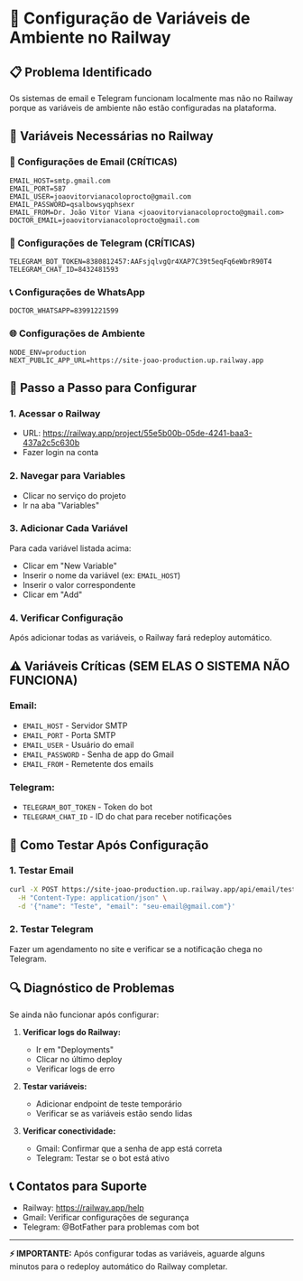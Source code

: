 # 🚀 Configuração de Variáveis de Ambiente no Railway

## 📋 Problema Identificado
Os sistemas de email e Telegram funcionam localmente mas não no Railway porque as variáveis de ambiente não estão configuradas na plataforma.

## 🔧 Variáveis Necessárias no Railway

### 📧 Configurações de Email (CRÍTICAS)
```
EMAIL_HOST=smtp.gmail.com
EMAIL_PORT=587
EMAIL_USER=joaovitorvianacoloprocto@gmail.com
EMAIL_PASSWORD=qsalbowsyqphsexr
EMAIL_FROM=Dr. João Vitor Viana <joaovitorvianacoloprocto@gmail.com>
DOCTOR_EMAIL=joaovitorvianacoloprocto@gmail.com
```

### 📱 Configurações de Telegram (CRÍTICAS)
```
TELEGRAM_BOT_TOKEN=8380812457:AAFsjqlvgQr4XAP7C39t5eqFq6eWbrR90T4
TELEGRAM_CHAT_ID=8432481593
```

### 📞 Configurações de WhatsApp
```
DOCTOR_WHATSAPP=83991221599
```

### 🌐 Configurações de Ambiente
```
NODE_ENV=production
NEXT_PUBLIC_APP_URL=https://site-joao-production.up.railway.app
```

## 📝 Passo a Passo para Configurar

### 1. Acessar o Railway
- URL: https://railway.app/project/55e5b00b-05de-4241-baa3-437a2c5c630b
- Fazer login na conta

### 2. Navegar para Variables
- Clicar no serviço do projeto
- Ir na aba "Variables"

### 3. Adicionar Cada Variável
Para cada variável listada acima:
- Clicar em "New Variable"
- Inserir o nome da variável (ex: `EMAIL_HOST`)
- Inserir o valor correspondente
- Clicar em "Add"

### 4. Verificar Configuração
Após adicionar todas as variáveis, o Railway fará redeploy automático.

## ⚠️ Variáveis Críticas (SEM ELAS O SISTEMA NÃO FUNCIONA)

### Email:
- `EMAIL_HOST` - Servidor SMTP
- `EMAIL_PORT` - Porta SMTP
- `EMAIL_USER` - Usuário do email
- `EMAIL_PASSWORD` - Senha de app do Gmail
- `EMAIL_FROM` - Remetente dos emails

### Telegram:
- `TELEGRAM_BOT_TOKEN` - Token do bot
- `TELEGRAM_CHAT_ID` - ID do chat para receber notificações

## 🧪 Como Testar Após Configuração

### 1. Testar Email
```bash
curl -X POST https://site-joao-production.up.railway.app/api/email/test-welcome \
  -H "Content-Type: application/json" \
  -d '{"name": "Teste", "email": "seu-email@gmail.com"}'
```

### 2. Testar Telegram
Fazer um agendamento no site e verificar se a notificação chega no Telegram.

## 🔍 Diagnóstico de Problemas

Se ainda não funcionar após configurar:

1. **Verificar logs do Railway:**
   - Ir em "Deployments"
   - Clicar no último deploy
   - Verificar logs de erro

2. **Testar variáveis:**
   - Adicionar endpoint de teste temporário
   - Verificar se as variáveis estão sendo lidas

3. **Verificar conectividade:**
   - Gmail: Confirmar que a senha de app está correta
   - Telegram: Testar se o bot está ativo

## 📞 Contatos para Suporte
- Railway: https://railway.app/help
- Gmail: Verificar configurações de segurança
- Telegram: @BotFather para problemas com bot

---

**⚡ IMPORTANTE:** Após configurar todas as variáveis, aguarde alguns minutos para o redeploy automático do Railway completar.